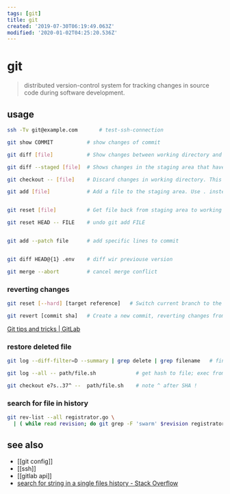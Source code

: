 ```yaml
---
tags: [git]
title: git
created: '2019-07-30T06:19:49.063Z'
modified: '2020-01-02T04:25:20.536Z'
---
```


# git

> distributed version-control system for tracking changes in source code during software development.

## usage
```sh
ssh -Tv git@example.com       # test-ssh-connection

git show COMMIT           # show changes of commit

git diff [file]           # Show changes between working directory and staging area.

git diff --staged [file]  # Shows changes in the staging area that haven't been commited.

git checkout -- [file]    # Discard changes in working directory. This operation is unrecoverable !

git add [file]            # Add a file to the staging area. Use . instead of full file path, to add all changes files from current directory down into directory tree.


git reset [file]          # Get file back from staging area to working directory.

git reset HEAD -- FILE    # undo git add FILE


git add --patch file      # add specific lines to commit


git diff HEAD@{1} .env    # diff wir previouse version

git merge --abort         # cancel merge conflict
```

### reverting changes
```sh
git reset [--hard] [target reference]   # Switch current branch to the  target reference, and leaves a ifference as anuncommited changes. When --hard is used, all changes are discarded.

git revert [commit sha]   # Create a new commit, reverting changes from the speci fied commit. Itgenerates n inversion of changes.
```

[Git tips and tricks | GitLab](https://about.gitlab.com/2016/12/08/git-tips-and-tricks/)

### restore deleted file
```sh
git log --diff-filter=D --summary | grep delete | grep filename   # find deleted file

git log --all -- path/file.sh             # get hash to file; exec from git-root-dir !!

git checkout e7s..37^ --  path/file.sh    # note ^ after SHA !
```

### search for file in history
```sh
git rev-list --all registrator.go \
  | ( while read revision; do git grep -F 'swarm' $revision registrator.go done )
```
## see also
- [[git config]]
- [[ssh]]
- [[gitlab api]]
- [search for string in a single files history - Stack Overflow](https://stackoverflow.com/a/10223136)
